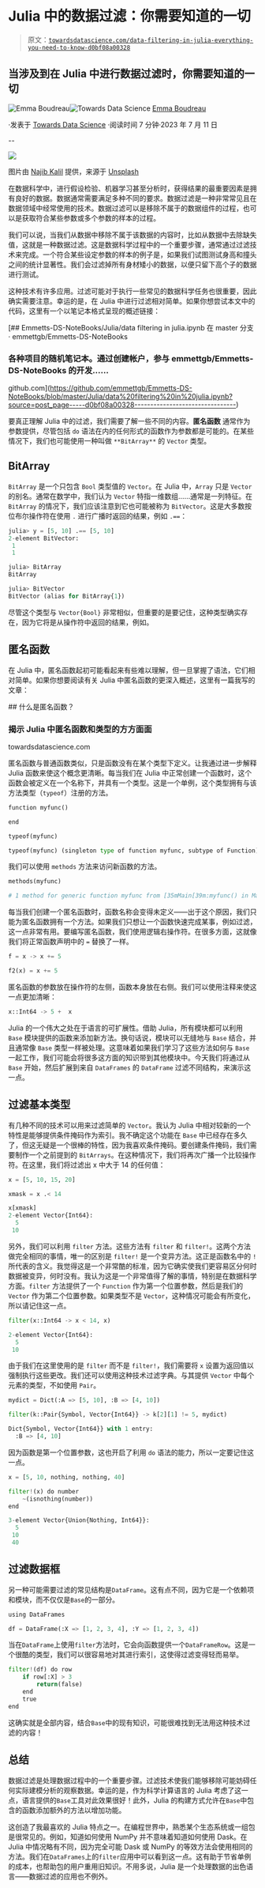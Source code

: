 # Julia 中的数据过滤：你需要知道的一切

> 原文：[`towardsdatascience.com/data-filtering-in-julia-everything-you-need-to-know-d0bf08a00328`](https://towardsdatascience.com/data-filtering-in-julia-everything-you-need-to-know-d0bf08a00328)

## 当涉及到在 Julia 中进行数据过滤时，你需要知道的一切

[](https://emmaccode.medium.com/?source=post_page-----d0bf08a00328--------------------------------)![Emma Boudreau](https://emmaccode.medium.com/?source=post_page-----d0bf08a00328--------------------------------)[](https://towardsdatascience.com/?source=post_page-----d0bf08a00328--------------------------------)![Towards Data Science](https://towardsdatascience.com/?source=post_page-----d0bf08a00328--------------------------------) [Emma Boudreau](https://emmaccode.medium.com/?source=post_page-----d0bf08a00328--------------------------------)

·发表于 [Towards Data Science](https://towardsdatascience.com/?source=post_page-----d0bf08a00328--------------------------------) ·阅读时间 7 分钟·2023 年 7 月 11 日

--

![](img/0d8be971b1ee16caf88f89d7affa2ca9.png)

图片由 [Najib Kalil](https://unsplash.com/@nkalil?utm_source=medium&utm_medium=referral) 提供，来源于 [Unsplash](https://unsplash.com/?utm_source=medium&utm_medium=referral)

在数据科学中，进行假设检验、机器学习甚至分析时，获得结果的最重要因素是拥有良好的数据。数据通常需要满足多种不同的要求。数据过滤是一种非常常见且在数据领域中经常使用的技术。数据过滤可以是移除不属于的数据组件的过程，也可以是获取符合某些参数或多个参数的样本的过程。

我们可以说，当我们从数据中移除不属于该数据的内容时，比如从数据中去除缺失值，这就是一种数据过滤。这是数据科学过程中的一个重要步骤，通常通过过滤技术来完成。一个符合某些设定参数的样本的例子是，如果我们试图测试身高和撞头之间的统计显著性。我们会过滤掉所有身材矮小的数据，以便只留下高个子的数据进行测试。

这种技术有许多应用。过滤可能对于执行一些常见的数据科学任务也很重要，因此确实需要注意。幸运的是，在 Julia 中进行过滤相对简单。如果你想尝试本文中的代码，这里有一个以笔记本格式呈现的概述链接：

[](https://github.com/emmettgb/Emmetts-DS-NoteBooks/blob/master/Julia/data%20filtering%20in%20julia.ipynb?source=post_page-----d0bf08a00328--------------------------------) [## Emmetts-DS-NoteBooks/Julia/data filtering in julia.ipynb 在 master 分支 · emmettgb/Emmetts-DS-NoteBooks

### 各种项目的随机笔记本。通过创建帐户，参与 emmettgb/Emmetts-DS-NoteBooks 的开发……

github.com](https://github.com/emmettgb/Emmetts-DS-NoteBooks/blob/master/Julia/data%20filtering%20in%20julia.ipynb?source=post_page-----d0bf08a00328--------------------------------)

要真正理解 Julia 中的过滤，我们需要了解一些不同的内容。**匿名函数** 通常作为参数提供，尽管包括 `do` 语法在内的任何形式的函数作为参数都是可能的。在某些情况下，我们也可能使用一种叫做 `**BitArray**` 的 `Vector` 类型。

## BitArray

`BitArray` 是一个只包含 `Bool` 类型值的 `Vector`。在 Julia 中，`Array` 只是 `Vector` 的别名。通常在数学中，我们认为 `Vector` 特指一维数组……通常是一列特征。在 `BitArray` 的情况下，我们应该注意到它也可能被称为 `BitVector`。这是大多数按位布尔操作符在使用 `.` 进行广播时返回的结果，例如 `.==`：

```py
julia> y = [5, 10] .== [5, 10]
2-element BitVector:
 1
 1

julia> BitArray
BitArray

julia> BitVector
BitVector (alias for BitArray{1})
```

尽管这个类型与 `Vector{Bool}` 非常相似，但重要的是要记住，这种类型确实存在，因为它将是从操作符中返回的结果，例如。

## 匿名函数

在 Julia 中，匿名函数起初可能看起来有些难以理解，但一旦掌握了语法，它们相对简单。如果你想要阅读有关 Julia 中匿名函数的更深入概述，这里有一篇我写的文章：

[](/what-on-earth-is-an-anonymous-function-f8043eb845f3?source=post_page-----d0bf08a00328--------------------------------) ## 什么是匿名函数？

### 揭示 Julia 中匿名函数和类型的方方面面

towardsdatascience.com

匿名函数与普通函数类似，只是函数没有在某个类型下定义。让我通过进一步解释 Julia 函数来使这个概念更清晰。每当我们在 Julia 中正常创建一个函数时，这个函数会被定义在一个名称下，并具有一个类型。这是一个单例，这个类型拥有与该方法类型（`typeof`）注册的方法。

```py
function myfunc()

end
```

```py
typeof(myfunc)

typeof(myfunc) (singleton type of function myfunc, subtype of Function)
```

我们可以使用 `methods` 方法来访问新函数的方法。

```py
methods(myfunc)

# 1 method for generic function myfunc from [35mMain[39m:myfunc() in Main at In[4]:1
```

每当我们创建一个匿名函数时，函数名称会变得未定义——出于这个原因，我们只能为匿名函数拥有一个方法。如果我们只想让一个函数快速完成某事，例如过滤，这一点非常有用。要编写匿名函数，我们使用逻辑右操作符。在很多方面，这就像我们将正常函数声明中的 `=` 替换了一样。

```py
f = x -> x += 5

f2(x) = x += 5
```

匿名函数的参数放在操作符的左侧，函数本身放在右侧。我们可以使用注释来使这一点更加清晰：

```py
x::Int64 -> 5 +  x
```

Julia 的一个伟大之处在于语言的可扩展性。借助 Julia，所有模块都可以利用 `Base` 模块提供的函数来添加新方法。换句话说，模块可以无缝地与 `Base` 结合，并且通常像 `Base` 类型一样被处理。这意味着如果我们学习了这些方法如何与 `Base` 一起工作，我们可能会将很多这方面的知识带到其他模块中。今天我们将通过从 `Base` 开始，然后扩展到来自 `DataFrames` 的 `DataFrame` 过滤不同结构，来演示这一点。

## 过滤基本类型

有几种不同的技术可以用来过滤简单的 `Vector`。我认为 Julia 中相对较新的一个特性是能够提供条件掩码作为索引。我不确定这个功能在 `Base` 中已经存在多久了，但这无疑是一个很棒的特性，因为我喜欢条件掩码。要创建条件掩码，我们需要制作一个之前提到的 `BitArrays`。在这种情况下，我们将再次广播一个比较操作符。在这里，我们将过滤出 x 中大于 14 的任何值：

```py
x = [5, 10, 15, 20]
```

```py
xmask = x .< 14
```

```py
x[xmask]
2-element Vector{Int64}:
  5
 10
```

另外，我们可以利用 `filter` 方法。这些方法有 `filter` 和 `filter!`。这两个方法做完全相同的事情，唯一的区别是 `filter!` 是一个变异方法。这正是函数名中的 `!` 所代表的含义。我觉得这是一个非常酷的标准，因为它确实使我们更容易区分何时数据被变异，何时没有。我认为这是一个非常值得了解的事情，特别是在数据科学方面。`filter` 方法提供了一个 `Function` 作为第一个位置参数，然后是我们的 `Vector` 作为第二个位置参数。如果类型不是 `Vector`，这种情况可能会有所变化，所以请记住这一点。

```py
filter(x::Int64 -> x < 14, x)

2-element Vector{Int64}:
  5
 10
```

由于我们在这里使用的是 `filter` 而不是 `filter!`，我们需要将 `x` 设置为返回值以强制执行这些更改。我们还可以使用这种技术过滤字典。与其提供 `Vector` 中每个元素的类型，不如使用 `Pair`。

```py
mydict = Dict(:A => [5, 10], :B => [4, 10])

filter(k::Pair{Symbol, Vector{Int64}} -> k[2][1] != 5, mydict)

Dict{Symbol, Vector{Int64}} with 1 entry:
  :B => [4, 10]
```

因为函数是第一个位置参数，这也开启了利用 `do` 语法的能力，所以一定要记住这一点。

```py
x = [5, 10, nothing, nothing, 40]

filter!(x) do number
    ~(isnothing(number))
end

3-element Vector{Union{Nothing, Int64}}:
  5
 10
 40
```

## 过滤数据框

另一种可能需要过滤的常见结构是`DataFrame`。这有点不同，因为它是一个依赖项和模块，而不仅仅是`Base`的一部分。

```py
using DataFrames

df = DataFrame(:X => [1, 2, 3, 4], :Y => [1, 2, 3, 4])
```

当在`DataFrame`上使用`filter`方法时，它会向函数提供一个`DataFrameRow`。这是一个很酷的类型，我们可以很容易地对其进行索引，这使得过滤变得轻而易举。

```py
filter!(df) do row
    if row[:X] > 3
        return(false)
    end
    true
end
```

这确实就是全部内容，结合`Base`中的现有知识，可能很难找到无法用这种技术过滤的内容！

## 总结

数据过滤是处理数据过程中的一个重要步骤。过滤技术使我们能够移除可能妨碍任何实际建模分析的观察数据。幸运的是，作为科学计算语言的 Julia 考虑了这一点，语言提供的`Base`工具对此效果很好！此外，Julia 的构建方式允许在`Base`中包含的函数添加额外的方法以增加功能。

这创造了我最喜欢的 Julia 特点之一。在编程世界中，熟悉某个生态系统或一组包是很常见的。例如，知道如何使用 NumPy 并不意味着知道如何使用 Dask。在 Julia 中情况略有不同，因为完全可能 Dask 或 NumPy 的等效方法会使用相同的方法。我们在`DataFrames`上的`filter`应用中可以看到这一点。这有助于节省单例的成本，也帮助包的用户重用旧知识。不用多说，Julia 是一个处理数据的出色语言——数据过滤的应用也不例外。
